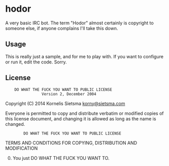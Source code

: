 # hodor

A very basic IRC bot.  The term "Hodor" almost certainly is copyright to someone else, if anyone complains I'll take this down.

## Usage

This is really just a sample, and for me to play with.  If you want to configure or run it, edit the code.  Sorry.

## License

        DO WHAT THE FUCK YOU WANT TO PUBLIC LICENSE
                    Version 2, December 2004

 Copyright (C) 2014 Kornelis Sietsma <korny@sietsma.com>

 Everyone is permitted to copy and distribute verbatim or modified
 copies of this license document, and changing it is allowed as long
 as the name is changed.

            DO WHAT THE FUCK YOU WANT TO PUBLIC LICENSE
   TERMS AND CONDITIONS FOR COPYING, DISTRIBUTION AND MODIFICATION

  0. You just DO WHAT THE FUCK YOU WANT TO.
